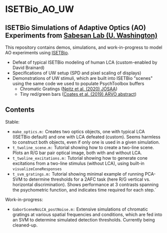 # ISETBio_AO_UW
## ISETBio Simulations of Adaptive Optics (AO) Experiments from [Sabesan Lab (U. Washington)](http://depts.washington.edu/sabaolab/)

This repository contains demos, simulations, and work-in-progress to model AO experiments using [ISETBio](https://github.com/isetbio).
- Defeat of typical ISETBio modeling of human LCA (custom-enabled by David Brainard)
- Specifications of UW setup (SPD and pixel scaling of displays)
- Demonstrations of UW stimuli, which are built into ISETBio "scenes" using the same code we used to populate PsychToolbox buffers
  - Chromatic Gratings ([Neitz et al. (2020) JOSAA](https://doi.org/10.1364/JOSAA.382384))
  - Tiny red/green bars ([Coates et al. (2019) ARVO abstract](https://iovs.arvojournals.org/article.aspx?articleid=2741793))
  
## Contents

Stable:
- `make_optics.m:` Creates two optics objects, one with typical LCA (ISETBio default) and one with LCA defeated (custom). Seems harmless to construct both objects, even if only one is used in a given simulation.
- `t_twoline_scene.m:` Tutorial showing how to create a two-line scene. Plots an R/G bar pair optical image, both with and without LCA.
- `t_twoline_excitations.m:` Tutorial showing how to generate cone excitations from a two-line stimulus (without LCA), using built-in `visualizeConeResponses`
- `t_svm_gratings.m:` Tutorial showing minimal example of running PCA-SVM to determine thresholds for a 2AFC task (here R/G vertical vs. horizontal discrimination). Shows performance at 3 contrasts spanning the psychometric function, and indicates time required for each step.`

Work-in-progress:
- `GaborSceneNoLCA_postNoise.m:` Extensive simulations of chromatic gratings at various spatial frequencies and conditions, which are fed into an SVM to determine simulated detection thresholds. Currently being cleaned-up.
